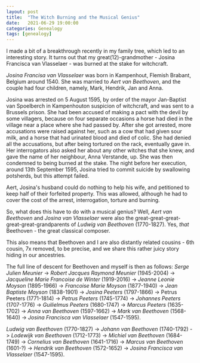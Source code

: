 ```yaml
---
layout: post
title:  "The Witch Burning and the Musical Genius"
date:   2021-06-29 19:00:00
categories: Genealogy
tags: [genealogy]
---
```

I made a bit of a breakthrough recently in my family tree, which led to an interesting story. It turns out that my great(12)-grandmother - Josina Francisca van Vlasselaer - was burned at the stake for witchcraft.

*Josina Francisa van Vlasselaer* was born in Kampenhout, Flemish Brabant, Belgium around 1540. She was married to *Aert van Beethoven*, and the couple had four children, namely, Mark, Hendrik, Jan and Anna.

Josina was arrested on 5 August 1595, by order of the mayor Jan-Baptist van Spoelberch in Kampenhouton suspicion of witchcraft, and was sent to a Brussels prison. She had been accused of making a pact with the devil by some villagers, because on four separate occasions a horse had died in the village near a place where she had passed by. After she got arrested, more accusations were raised against her, such as a cow that had given sour milk, and a horse that had urinated blood and died of colic. She had denied all the accusations, but after being tortured on the rack, eventually gave in. Her interrogators also asked her about any other witches that she knew, and gave the name of her neighbour, Anna Verstande, up. She was then condemned to being burned at the stake. The night before her execution, around 13th September 1595, Josina tried to commit suicide by swallowing potsherds, but this attempt failed.

Aert, Josina's husband could do nothing to help his wife, and petitioned to keep half of their forfeited property. This was allowed, although he had to cover the cost of the arrest, interrogation, torture and burning.

So, what does this have to do with a musical genius? Well, *Aert van Beethoven* and *Josina van Vlasselaer* were also the great-great-great-great-great-grandparents of *Ludwig van Beethoven* (1770-1827). Yes, _that_ Beethoven - the great classical composer.

This also means that Beethoven and I are also distantly related cousins - 6th cousin, 7x removed, to be precise, and we share this rather juicy story hiding in our ancestries.

The full line of descent for Beethoven and myself is then as follows:
_Serge Julien Meunier_ -> _Robert Jacques Raymond Meunier_ (1945-2004) -> _Jacqueline Marie Francoise de Winter_ (1919-2016) -> _Jeanne Leonie Moyson_ (1895-1966) -> _Francoise Marie Moyson_ (1877-1940) -> _Jean Baptiste Moyson_ (1838-1901) -> _Josina Peeters_ (1797-1866) -> Petrus Peeters (1771-1814) -> _Petrus Peeters_ (1745-1774) -> _Johannes Peeters_ (1707-1776) -> _Guilielmus Peeters_ (1680-1747) -> _Marcus Peeters_ (1635-1702) -> _Anna van Beethoven_ (1597-1662) -> _Mark van Beethoven_ (1568-1640) -> _Josina Francisca van Vlasselaer_ (1547-1595).

_Ludwig van Beethoven_ (1770-1827) -> _Johann van Beethoven_ (1740-1792) -> _Lodewijk van Beethoven_ (1712-1773) -> _Michiel van Beethoven_ (1684-1749) -> _Cornelius van Beethoven_ (1641-1716) -> _Marcus van Beethoven_ (1601-?) -> _Hendrik van Beethoven_ (1572-1652) -> _Josina Francisca van Vlasselaer_ (1547-1595).